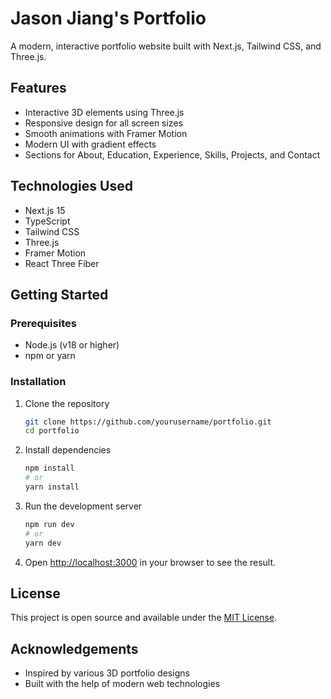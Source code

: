 # Jason Jiang's Portfolio

A modern, interactive portfolio website built with Next.js, Tailwind CSS, and Three.js.

## Features

- Interactive 3D elements using Three.js
- Responsive design for all screen sizes
- Smooth animations with Framer Motion
- Modern UI with gradient effects
- Sections for About, Education, Experience, Skills, Projects, and Contact

## Technologies Used

- Next.js 15
- TypeScript
- Tailwind CSS
- Three.js
- Framer Motion
- React Three Fiber

## Getting Started

### Prerequisites

- Node.js (v18 or higher)
- npm or yarn

### Installation

1. Clone the repository
   ```bash
   git clone https://github.com/yourusername/portfolio.git
   cd portfolio
   ```

2. Install dependencies
   ```bash
   npm install
   # or
   yarn install
   ```

3. Run the development server
   ```bash
   npm run dev
   # or
   yarn dev
   ```

4. Open [http://localhost:3000](http://localhost:3000) in your browser to see the result.



## License

This project is open source and available under the [MIT License](LICENSE).

## Acknowledgements

- Inspired by various 3D portfolio designs
- Built with the help of modern web technologies
